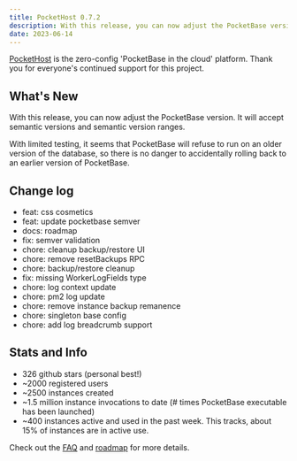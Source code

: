 ```yaml
---
title: PocketHost 0.7.2
description: With this release, you can now adjust the PocketBase version. It will accept semantic versions and semantic version ranges.
date: 2023-06-14
---
```


[PocketHost](https://pockethost.io) is the zero-config 'PocketBase in the cloud' platform. Thank you for everyone's continued support for this project.

## What's New

With this release, you can now adjust the PocketBase version. It will accept semantic versions and semantic version ranges.

With limited testing, it seems that PocketBase will refuse to run on an older version of the database, so there is no danger to accidentally rolling back to an earlier version of PocketBase.

## Change log

- feat: css cosmetics
- feat: update pocketbase semver
- docs: roadmap
- fix: semver validation
- chore: cleanup backup/restore UI
- chore: remove resetBackups RPC
- chore: backup/restore cleanup
- fix: missing WorkerLogFields type
- chore: log context update
- chore: pm2 log update
- chore: remove instance backup remanence
- chore: singleton base config
- chore: add log breadcrumb support

## Stats and Info

- 326 github stars (personal best!)
- ~2000 registered users
- ~2500 instances created
- ~1.5 million instance invocations to date (# times PocketBase executable has been launched)
- ~400 instances active and used in the past week. This tracks, about 15% of instances are in active use.

Check out the [FAQ](https://pockethost.gitbook.io/manual/overview/faq) and [roadmap](https://pockethost.gitbook.io/manual/overview/roadmap) for more details.
